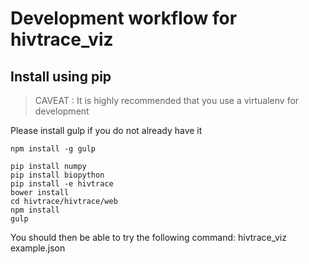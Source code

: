 # Development workflow for hivtrace_viz

## Install using pip

> CAVEAT : It is highly recommended that you use a virtualenv for development

Please install gulp if you do not already have it
```
npm install -g gulp
```
```
pip install numpy
pip install biopython
pip install -e hivtrace
bower install
cd hivtrace/hivtrace/web
npm install
gulp
```

You should then be able to try the following command:
hivtrace_viz example.json

